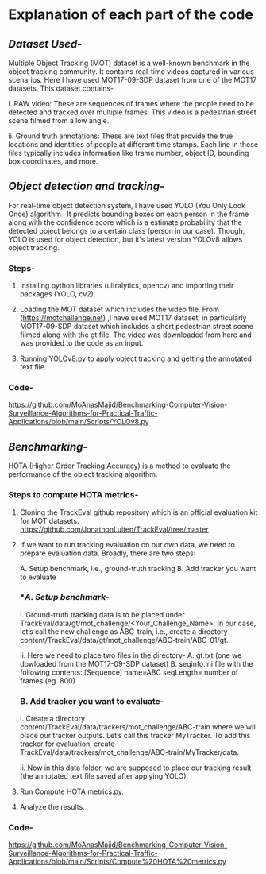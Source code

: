 # **Explanation of each part of the code**

## *Dataset Used-*

Multiple Object Tracking (MOT) dataset is a well-known benchmark in the object tracking community. It contains real-time videos captured in various scenarios. Here I have used MOT17-09-SDP dataset from one of the MOT17 datasets. This dataset contains-

i. RAW video: These are sequences of frames where the people need to be detected and tracked over multiple frames. This video is a pedestrian street scene filmed from a low angle.

ii. Ground truth annotations: These are text files that provide the true locations and identities of people at different time stamps. Each line in these  files typically includes information like frame number, object ID, bounding box coordinates, and more. 

## *Object detection and tracking-*

For real-time object detection system, I have used YOLO (You Only Look Once) algorithm . It predicts bounding boxes on each person in the frame along with the confidence score which is a estimate probability that the detected object belongs to a certain class (person in our case). Though, YOLO is used for object detection, but it's latest version YOLOv8 allows object tracking.

### **Steps-** 

1. Installing python libraries (ultralytics, opencv) and importing their packages (YOLO, cv2).

2. Loading the MOT dataset which includes the video file. From (https://motchallenge.net) ,I have used MOT17 dataset, in particularly MOT17-09-SDP dataset which includes a short 
   pedestrian street scene filmed along with the gt file. The video was downloaded from here and was provided to the code as an input.  

3. Running YOLOv8.py to apply object tracking and getting the annotated text file.

### **Code-**

https://github.com/MoAnasMajid/Benchmarking-Computer-Vision-Surveillance-Algorithms-for-Practical-Traffic-Applications/blob/main/Scripts/YOLOv8.py

## *Benchmarking-*

HOTA (Higher Order Tracking Accuracy) is a method to evaluate the performance of the object tracking algorithm.

### **Steps to compute HOTA metrics-**

1. Cloning the TrackEval github repository which is an official evaluation kit for MOT datasets.
   https://github.com/JonathonLuiten/TrackEval/tree/master

2. If we want to run tracking evaluation on our own data, we need to prepare evaluation data. Broadly, there are two steps:

   A. Setup benchmark, i.e., ground-truth tracking
   B. Add tracker you want to evaluate

    ### **A. Setup benchmark-*
    
      i. Ground-truth tracking data is to be placed under TrackEval/data/gt/mot_challenge/<Your_Challenge_Name>. In our case, let’s call the new challenge as ABC-train, i.e., create a 
         directory content/TrackEval/data/gt/mot_challenge/ABC-train/ABC-01/gt.
         
      ii. Here we need to place two files in the directory- 
          A. gt.txt (one we dowloaded from the MOT17-09-SDP dataset)
          B. seqinfo.ini file with the following contents:
             [Sequence]
             name=ABC
             seqLength= number of frames (eg. 800)
    
    ### **B. Add tracker you want to evaluate-**
    
      i. Create a directory content/TrackEval/data/trackers/mot_challenge/ABC-train where we will place our tracker outputs. Let’s call this tracker MyTracker. To add this tracker for 
         evaluation, create TrackEval/data/trackers/mot_challenge/ABC-train/MyTracker/data.
    
      ii. Now in this data folder, we are supposed to place our tracking result (the annotated text file saved after applying YOLO).


3. Run Compute HOTA metrics.py.

4. Analyze the results.

### **Code-**

https://github.com/MoAnasMajid/Benchmarking-Computer-Vision-Surveillance-Algorithms-for-Practical-Traffic-Applications/blob/main/Scripts/Compute%20HOTA%20metrics.py
